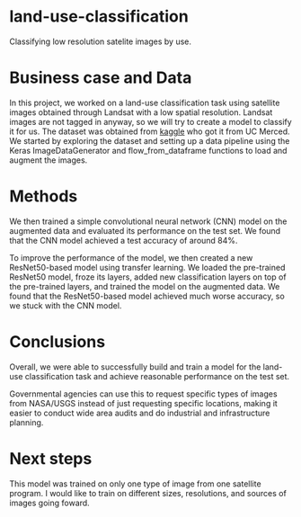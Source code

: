 # land-use-classification
Classifying low resolution satelite images by use.

# Business case and Data
In this project, we worked on a land-use classification task using satellite images obtained through Landsat with a low spatial resolution. Landsat images are not tagged in anyway, so we will try to create a model to classify it for us. The dataset was obtained from <a href="https://www.kaggle.com/datasets/apollo2506/landuse-scene-classification">kaggle</a> who got it from UC Merced. We started by exploring the dataset and setting up a data pipeline using the Keras ImageDataGenerator and flow_from_dataframe functions to load and augment the images.

# Methods
We then trained a simple convolutional neural network (CNN) model on the augmented data and evaluated its performance on the test set. We found that the CNN model achieved a test accuracy of around 84%.

To improve the performance of the model, we then created a new ResNet50-based model using transfer learning. We loaded the pre-trained ResNet50 model, froze its layers, added new classification layers on top of the pre-trained layers, and trained the model on the augmented data. We found that the ResNet50-based model achieved much worse accuracy, so we stuck with the CNN model.

# Conclusions
Overall, we were able to successfully build and train a model for the land-use classification task and achieve reasonable performance on the test set.

Governmental agencies can use this to request specific types of images from NASA/USGS instead of just requesting specific locations, making it easier to conduct wide area audits and do industrial and infrastructure planning.

# Next steps
This model was trained on only one type of image from one satellite program. I would like to train on different sizes, resolutions, and sources of images going foward.
